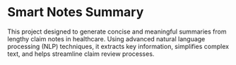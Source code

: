# Smart Notes Summary
This project designed to generate concise and meaningful summaries from lengthy claim notes in healthcare. Using advanced natural language processing (NLP) techniques, it extracts key information, simplifies complex text, and helps streamline claim review processes.
